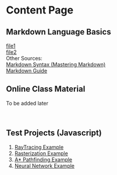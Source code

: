 # Content Page

## Markdown Language Basics
[file1](markDownLang/file1.md)
<br>
[file2](markDownLang/file2.md)
<br>
Other Sources: <br/>
[Markdown Syntax (Mastering Markdown)](https://guides.github.com/features/mastering-markdown/)
<br>
[Markdown Guide](https://www.markdownguide.org/basic-syntax/)
<br>

## Online Class Material
To be added later

<br>

## Test Projects (Javascript)
1. [RayTracing Example](prj/raytr/index.html) 
1. [Rasterization Example](prj/rastr/index.html)
1. [A* Pathfinding Example]()
1. [Neural Network Example]()